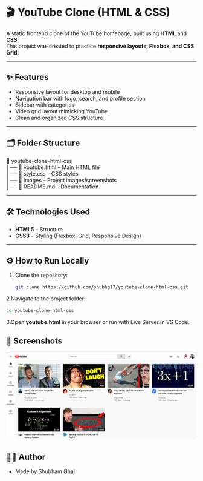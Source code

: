 # 🎬 YouTube Clone (HTML & CSS)

A static frontend clone of the YouTube homepage, built using **HTML** and **CSS**.  
This project was created to practice **responsive layouts, Flexbox, and CSS Grid**.

---

## ✨ Features
- Responsive layout for desktop and mobile
- Navigation bar with logo, search, and profile section
- Sidebar with categories
- Video grid layout mimicking YouTube
- Clean and organized CSS structure

---

## 🗂️ Folder Structure
📁 youtube-clone-html-css  
│── 📄 youtube.html – Main HTML file  
│── 📄 style.css – CSS styles  
│── 📁 images – Project images/screenshots  
│── 📄 README.md – Documentation  

---

## 🛠️ Technologies Used
- **HTML5** – Structure  
- **CSS3** – Styling (Flexbox, Grid, Responsive Design)  

---

## ⚙️ How to Run Locally
1. Clone the repository:
   ```bash
   git clone https://github.com/shubhg17/youtube-clone-html-css.git
   
2.Navigate to the project folder:
   ```bash
   cd youtube-clone-html-css
   ```

3.Open **youtube.html** in your browser or run with Live Server in VS Code.

## 📸 Screenshots

![Screenshot](youtubess.png)

## 👨‍💻 Author
- Made by Shubham Ghai
